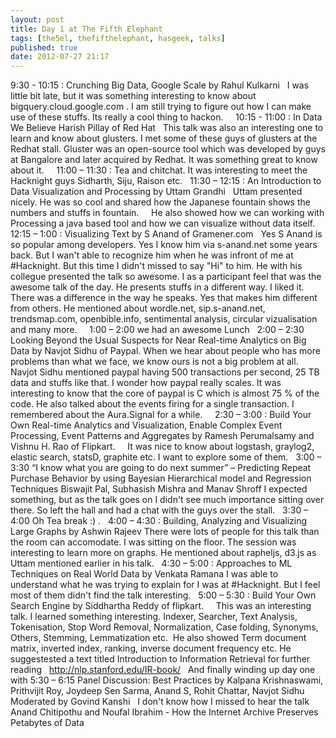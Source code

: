 ```yaml
---
layout: post
title: Day 1 at The Fifth Elephant
tags: [the5el, thefifthelephant, hasgeek, talks]
published: true
date: 2012-07-27 21:17
---
```

9:30 - 10:15 : Crunching Big Data, Google Scale by Rahul Kulkarni   I was little bit late, but it was something interesting to know about bigquery.cloud.google.com . I am still trying to figure out how I can make use of these stuffs. Its really a cool thing to hackon.     10:15 - 11:00 : In Data We Believe Harish Pillay of Red Hat   This talk was also an interesting one to learn and know about glusters. I met some of these guys of glusters at the Redhat stall. Gluster was an open-source tool which was developed by guys at Bangalore and later acquired by Redhat. It was something great to know about it.     11:00 – 11:30 : Tea and chitchat. It was interesting to meet the Hacknight guys Sidharth, Siju, Raison etc.   11:30 – 12:15 : An Introduction to Data Visualization and Processing by Uttam Grandhi   Uttam presented nicely. He was so cool and shared how the Japanese fountain shows the numbers and stuffs in fountain.     He also showed how we can working with Processing a java based tool and how we can visualize without data itself.   12:15 – 1:00 : Visualizing Text by S Anand of Gramener.com   Yes S Anand is so popular among developers. Yes I know him via s-anand.net some years back. But I wan't able to recognize him when he was infront of me at \#Hacknight. But this time I didn't missed to say "Hi" to him. He with his collegue presented the talk so awesome. I as a participant feel that was the awesome talk of the day. He presents stuffs in a different way. I liked it. There was a difference in the way he speaks. Yes that makes him different from others. He mentioned about wordle.net, sip.s-anand.net, trendsmap.com, openbible.info, sentimental analysis, circular vizualisation and many more.     1:00 – 2:00 we had an awesome Lunch   2:00 – 2:30 Looking Beyond the Usual Suspects for Near Real-time Analytics on Big Data by Navjot Sidhu of Paypal. When we hear about people who has more problems than what we face, we know ours is not a big problem at all. Navjot Sidhu mentioned paypal having 500 transactions per second, 25 TB data and stuffs like that. I wonder how paypal really scales. It was interesting to know that the core of paypal is C which is almost 75 % of the code. He also talked about the events firing for a single transaction. I remembered about the Aura.Signal for a while.     2:30 – 3:00 : Build Your Own Real-time Analytics and Visualization, Enable Complex Event Processing, Event Patterns and Aggregates by Ramesh Perumalsamy and Vishnu H. Rao of Flipkart.     It was nice to know about logstash, graylog2, elastic search, statsD, graphite etc. I want to explore some of them.   3:00 – 3:30 “I know what you are going to do next summer” – Predicting Repeat Purchase Behavior by using Bayesian Hierarchical model and Regression Techniques Biswajit Pal, Subhasish Mishra and Manav Shroff I expected something, but as the talk goes on I didn't see much importance sitting over there. So left the hall and had a chat with the guys over the stall.   3:30 – 4:00 Oh Tea break :) .   4:00 – 4:30 : Building, Analyzing and Visualizing Large Graphs by Ashwin Rajeev There were lots of people for this talk than the room can accomodate. I was sitting on the floor. The session was interesting to learn more on graphs. He mentioned about rapheljs, d3.js as Uttam mentioned earlier in his talk.   4:30 – 5:00 : Approaches to ML Techniques on Real World Data by Venkata Ramana I was able to understand what he was trying to explain for I was at \#Hacknight. But I feel most of them didn't find the talk interesting.   5:00 – 5:30 : Build Your Own Search Engine by Siddhartha Reddy of flipkart.     This was an interesting talk. I learned something interesting. Indexer, Searcher, Text Analysis, Tokenisation, Stop Word Removal, Normalization, Case folding, Synonyms, Others, Stemming, Lemmatization etc.  He also showed Term document matrix, inverted index, ranking, inverse document frequency etc. He suggestested a text titled Introduction to Information Retrieval for further reading   http://nlp.stanford.edu/IR-book/   And finally winding up day one with 5:30 – 6:15 Panel Discussion: Best Practices by Kalpana Krishnaswami, Prithvijit Roy, Joydeep Sen Sarma, Anand S, Rohit Chattar, Navjot Sidhu Moderated by Govind Kanshi   I don't know how I missed to hear the talk Anand Chitipothu and Noufal Ibrahim - How the Internet Archive Preserves Petabytes of Data    
